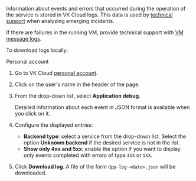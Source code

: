 Information about events and errors that occurred during the operation of the service is stored in VK Cloud logs. This data is used by [technical support](/en/contacts/) when analyzing emerging incidents.

<info>

If there are failures in the running VM, provide technical support with [VM message logs](/en/base/iaas/instructions/vm/vm-console#vm_message_logs).

</info>

To download logs locally:

<tabs>
<tablist>
<tab>Personal account</tab>
</tablist>
<tabpanel>

1. Go to VK Cloud [personal account](https://msk.cloud.vk.com/app/en).
1. Click on the user's name in the header of the page.
1. From the drop-down list, select **Application debug**.

   <info>

   Detailed information about each event in JSON format is available when you click on it.

   </info>

1. Configure the displayed entries:

   - **Backend type**: select a service from the drop-down list. Select the option **Unknown backend** if the desired service is not in the list.
   - **Show only 4хх and 5хх**: enable the option if you want to display only events completed with errors of type `4XX` or `5XX`.

1. Click **Download log**. A file of the form `dpp-log-<date>.json` will be downloaded.

</tabpanel>
</tabs>
